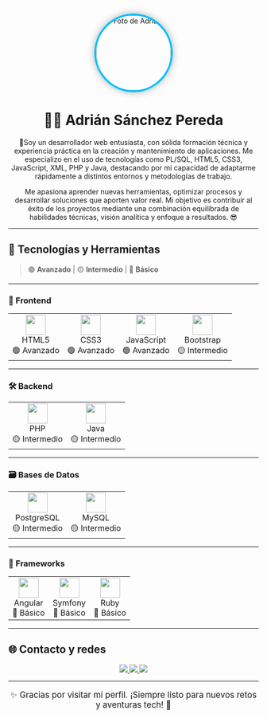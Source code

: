 <p align="center"> 
  <img src="url-de-tu-foto-de-perfil" width="150" alt="Foto de Adrián" style="border-radius: 50%; border: 4px solid #00BFFF; box-shadow: 0 0 15px rgba(0,0,0,0.3);" />
</p>

<h1 align="center">👨‍💻 Adrián Sánchez Pereda</h1>

<p align="center">
    🚀Soy un desarrollador web entusiasta, con sólida formación técnica y experiencia práctica en la creación y mantenimiento de aplicaciones. Me especializo en el uso de tecnologías como PL/SQL, HTML5, CSS3,         JavaScript, XML, PHP y Java, destacando por mi capacidad de adaptarme rápidamente a distintos entornos y metodologías de trabajo.
</p>

<p align="center">
      Me apasiona aprender nuevas herramientas, optimizar procesos y desarrollar soluciones que aporten valor real. Mi objetivo es contribuir al éxito de los proyectos mediante una combinación equilibrada de           habilidades técnicas, visión analítica y enfoque a resultados. 😎
</p>

---

## 🧠 Tecnologías y Herramientas

> 🟢 **Avanzado** | 🟡 **Intermedio** | 🔴 **Básico**

---

### 🎨 Frontend

<table>
  <tr>
    <td align="center">
      <img src="https://cdn.jsdelivr.net/gh/devicons/devicon/icons/html5/html5-original.svg" width="40"/><br/>
      HTML5<br/>
      🟢 Avanzado
    </td>
    <td align="center">
      <img src="https://cdn.jsdelivr.net/gh/devicons/devicon/icons/css3/css3-original.svg" width="40"/><br/>
      CSS3<br/>
      🟢 Avanzado
    </td>
    <td align="center">
      <img src="https://cdn.jsdelivr.net/gh/devicons/devicon/icons/javascript/javascript-original.svg" width="40"/><br/>
      JavaScript<br/>
      🟢 Avanzado
    </td>
    <td align="center">
      <img src="https://cdn.jsdelivr.net/gh/devicons/devicon/icons/bootstrap/bootstrap-original.svg" width="40"/><br/>
      Bootstrap<br/>
      🟡 Intermedio
    </td>
  </tr>
</table>

---

### 🛠️ Backend

<table>
  <tr>
    <td align="center">
      <img src="https://cdn.jsdelivr.net/gh/devicons/devicon/icons/php/php-original.svg" width="40"/><br/>
      PHP<br/>
      🟡 Intermedio
    </td>
    <td align="center">
      <img src="https://cdn.jsdelivr.net/gh/devicons/devicon/icons/java/java-original.svg" width="40"/><br/>
      Java<br/>
      🟡 Intermedio
    </td>
  </tr>
</table>

---

### 🗃️ Bases de Datos

<table>
  <tr>
    <td align="center">
      <img src="https://cdn.jsdelivr.net/gh/devicons/devicon/icons/postgresql/postgresql-original.svg" width="40"/><br/>
      PostgreSQL<br/>
      🟡 Intermedio
    </td>
    <td align="center">
      <img src="https://cdn.jsdelivr.net/gh/devicons/devicon/icons/mysql/mysql-original.svg" width="40"/><br/>
      MySQL<br/>
      🟡 Intermedio
    </td>
  </tr>
</table>

---

### 🧩 Frameworks

<table>
  <tr>
    <td align="center">
      <img src="https://cdn.jsdelivr.net/gh/devicons/devicon/icons/angularjs/angularjs-original.svg" width="40"/><br/>
      Angular<br/>
      🔴 Básico
    </td>
    <td align="center">
      <img src="https://cdn.jsdelivr.net/gh/devicons/devicon/icons/symfony/symfony-original.svg" width="40"/><br/>
      Symfony<br/>
      🔴 Básico
    </td>
    <td align="center">
      <img src="https://cdn.jsdelivr.net/gh/devicons/devicon/icons/ruby/ruby-original.svg" width="40"/><br/>
      Ruby<br/>
      🔴 Básico
    </td>
  </tr>
</table>

---

## 🌐 Contacto y redes

<p align="center">
  <a href="https://linkedin.com/in/adrián-sánchez-pereda-950592302">
    <img src="https://img.shields.io/badge/LinkedIn-blue?style=for-the-badge&logo=linkedin&logoColor=white" />
  </a>
  <a href="mailto:adrianspsi08@gmail.com">
    <img src="https://img.shields.io/badge/Gmail-D14836?style=for-the-badge&logo=gmail&logoColor=white" />
  </a>
  <a href="https://github.com/Deymon21">
    <img src="https://img.shields.io/badge/GitHub-181717?style=for-the-badge&logo=github&logoColor=white" />
  </a>
</p>

---

<p align="center" style="font-size: 1.2em;">
  ✨ Gracias por visitar mi perfil. ¡Siempre listo para nuevos retos y aventuras tech! 🚀
</p>
